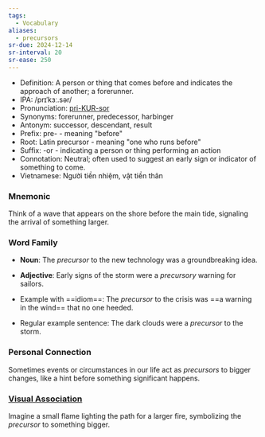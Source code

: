 ```yaml
---
tags:
  - Vocabulary
aliases:
  - precursors
sr-due: 2024-12-14
sr-interval: 20
sr-ease: 250
---
```

- Definition: A person or thing that comes before and indicates the approach of another; a forerunner.
- IPA: /prɪˈkɜː.sər/
- Pronunciation: [pri-KUR-sor](https://www.google.com/search?q=how+to+pronounce+precursor)
- Synonyms: forerunner, predecessor, harbinger
- Antonym: successor, descendant, result
- Prefix: pre- - meaning "before"
- Root: Latin precursor - meaning "one who runs before"
- Suffix: -or - indicating a person or thing performing an action
- Connotation: Neutral; often used to suggest an early sign or indicator of something to come.
- Vietnamese: Người tiền nhiệm, vật tiền thân

### Mnemonic

Think of a wave that appears on the shore before the main tide, signaling the arrival of something larger.

### Word Family

- **Noun**: The *precursor* to the new technology was a groundbreaking idea.
- **Adjective**: Early signs of the storm were a *precursory* warning for sailors.
  
- Example with ==idiom==: The *precursor* to the crisis was ==a warning in the wind== that no one heeded.
- Regular example sentence: The dark clouds were a *precursor* to the storm.

### Personal Connection

Sometimes events or circumstances in our life act as *precursors* to bigger changes, like a hint before something significant happens.

### [Visual Association](https://www.google.com/search?tbm=isch&q=precursor)

Imagine a small flame lighting the path for a larger fire, symbolizing the *precursor* to something bigger.
